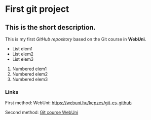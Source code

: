 # First git project
## This is the short description.

This is my first *GitHub repository* based on the Git course in **WebUni**.

- List elem1
- List elem2
- List elem3

1. Numbered elem1
2. Numbered elem2
3. Numbered elem3

### Links

First method:
WebUni: https://webuni.hu/kepzes/git-es-github

Second method:
[Git course WebUni](https://webuni.hu/kepzes/git-es-github)
